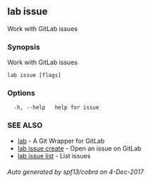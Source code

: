 ## lab issue

Work with GitLab issues

### Synopsis


Work with GitLab issues

```
lab issue [flags]
```

### Options

```
  -h, --help   help for issue
```

### SEE ALSO
* [lab](index.md)	 - A Git Wrapper for GitLab
* [lab issue create](lab_issue_create.md)	 - Open an issue on GitLab
* [lab issue list](lab_issue_list.md)	 - List issues

###### Auto generated by spf13/cobra on 4-Dec-2017
